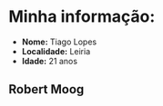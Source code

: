 # Minha informação:

* **Nome:** Tiago Lopes
* **Localidade:** Leiria
* **Idade:** 21 anos


## Robert Moog 

